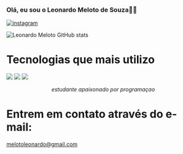 ### Olá, eu sou o Leonardo Meloto de Souza👋🏻
[![instagram](https://img.shields.io/badge/Instagram-E4405F?style=for-the-badge&logo=instagram&logoColor=white
)](https://www.instagram.com/meloto_leonardo/)

![Leonardo Meloto GitHub stats](https://github-readme-stats.vercel.app/api?username=Leozinprograma&show_icons=true&theme=merko)

<h1>Tecnologias que mais utilizo</h1> 
<div style="display: inline_block"> 
<img src="https://img.shields.io/badge/HTML5-E34F26?style=for-the-badge&logo=html5&logoColor=white">
<img src="https://img.shields.io/badge/CSS3-1572B6?style=for-the-badge&logo=css3&logoColor=white">
<img src="https://img.shields.io/badge/JavaScript-323330?style=for-the-badge&logo=javascript&logoColor=F7DF1E"> 
</div>
<p align="center"><em>estudante apaixonado por programaçao</p></em>
<h1> Entrem em contato através do e-mail:</h1>
<a href="mailto:melotoleonardo@gmail.com">melotoleonardo@gmail.com</a>
